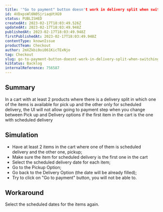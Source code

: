 ```yaml
---
title: '"Go to payment" button doesn't work in delivery split when switching between Delivery and Pick up options'
id: 4VDxpsWl6N0SjriaqUtXG9
status: PUBLISHED
createdAt: 2023-02-17T18:03:49.526Z
updatedAt: 2023-02-17T18:03:49.948Z
publishedAt: 2023-02-17T18:03:49.948Z
firstPublishedAt: 2023-02-17T18:03:49.948Z
contentType: knownIssue
productTeam: Checkout
author: 2mXZkbi0oi061KicTExNjo
tag: Checkout
slug: go-to-payment-button-doesnt-work-in-delivery-split-when-switching-between-delivery-and-pick-up-options
kiStatus: Backlog
internalReference: 756587
---
```


## Summary


In a cart with at least 2 products where there is a delivery split in which one of the items is available for pick up and the other only for scheduled delivery, the UI will not allow going to payment step when you change between Pick up and Delivery options if the first item in the cart is the one with scheduled delivery


##

## Simulation



- Have at least 2 items in the cart where one of them is scheduled delivery and the other one, pickup;
- Make sure the item for scheduled delivery is the first one in the cart
- Select the scheduled delivery date for each item;
- Go to the Pickup Option;
- Go back to the Delivery Option (the date will be already filled);
- Try to click on "Go to payment" button, you will not be able to.


##

## Workaround


Select the scheduled dates for the items again.




